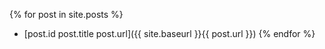 {% for post in site.posts %}
* [post.id post.title post.url]({{ site.baseurl }}{{ post.url }})
{% endfor %}
